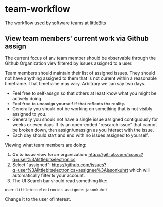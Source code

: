 team-workflow
=============

The workflow used by software teams at littleBits



## View team members' current work via Github assign

The current focus of any team member should be observable through the Github Organization view filtered by issues assigned to a user.

Team members should maintain their list of assigned issues. They should not have anything assigned to them that is not current within a reasonable timeframe. That timeframe may vary. Arbitrary we can say two days.

- Feel free to self-assign so that others at least know what you might be actively doing.
- Feel free to unassign yourself if that reflects the reality.
- Generally you should not be working on something that is not visibly assigned to you.
- Generally you should not have a single issue assigned contiguously for weeks or even days. If its an open-ended "research issue" that cannot be broken down, then assign/unassign as you interact with the issue.
- Each day should start and end with no issues assigned to yourself.

Viewing what team members are doing:

1. Go to issue view for an organization: https://github.com/issues?q=user%3Alittlebitselectronics
2. Select "assigned": https://github.com/issues?q=user%3Alittlebitselectronics+assignee%3Ajasonkuhrt which will automatically filter to your account.
3. The UI Search bar should read something like:

  ```
  user:littlebitselectronics assignee:jasonkuhrt
  ```

  Change it to the user of interest.
